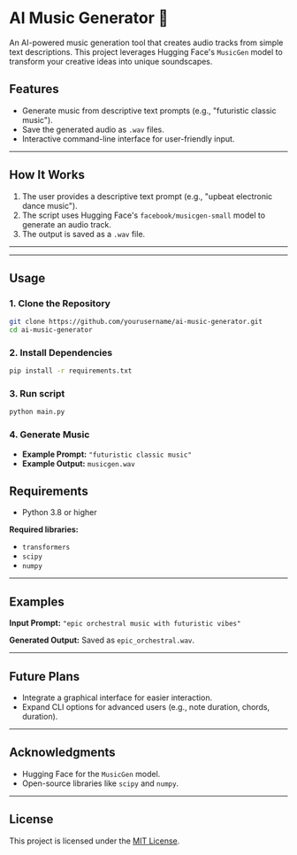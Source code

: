 # **AI Music Generator 🎵**

An AI-powered music generation tool that creates audio tracks from simple text descriptions. This project leverages Hugging Face's `MusicGen` model to transform your creative ideas into unique soundscapes.

## **Features**
- Generate music from descriptive text prompts (e.g., "futuristic classic music").
- Save the generated audio as `.wav` files.
- Interactive command-line interface for user-friendly input.

---

## **How It Works**
1. The user provides a descriptive text prompt (e.g., "upbeat electronic dance music").
2. The script uses Hugging Face's `facebook/musicgen-small` model to generate an audio track.
3. The output is saved as a `.wav` file.

---

---

## **Usage**
### **1. Clone the Repository**
```bash
git clone https://github.com/yourusername/ai-music-generator.git
cd ai-music-generator
```

### **2. Install Dependencies**
```bash
pip install -r requirements.txt
```

### **3. Run script**
```bash
python main.py
```

### **4. Generate Music**

- **Example Prompt:** `"futuristic classic music"`
- **Example Output:** `musicgen.wav`

## **Requirements**
- Python 3.8 or higher

**Required libraries:**
- `transformers`
- `scipy`
- `numpy`

---

## **Examples**
**Input Prompt:**
`"epic orchestral music with futuristic vibes"`

**Generated Output:**
Saved as `epic_orchestral.wav`.

---

## **Future Plans**
- Integrate a graphical interface for easier interaction.
- Expand CLI options for advanced users (e.g., note duration, chords, duration).

---

## **Acknowledgments**
- Hugging Face for the `MusicGen` model.
- Open-source libraries like `scipy` and `numpy`.

---

## **License**
This project is licensed under the [MIT License](./LICENSE).
